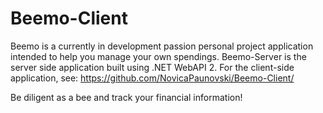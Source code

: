# Beemo-Client

Beemo is a currently in development passion personal project application intended to help you manage your own spendings.
Beemo-Server is the server side application built using .NET WebAPI 2. For the client-side application, see: https://github.com/NovicaPaunovski/Beemo-Client/

Be diligent as a bee and track your financial information!
